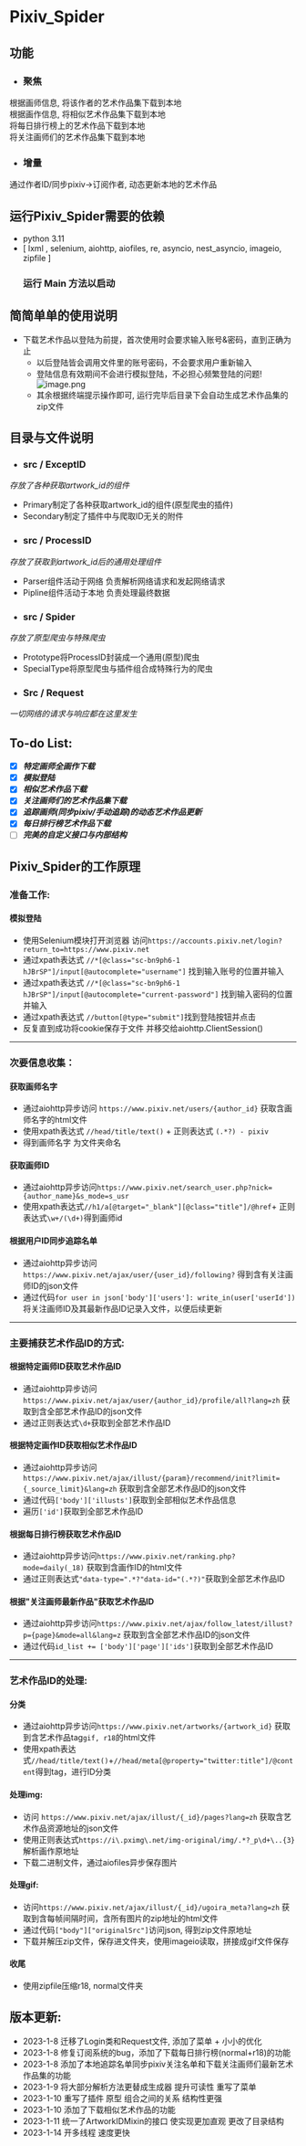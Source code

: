 # Pixiv_Spider
## 功能
- ### 聚焦
根据画师信息, 将该作者的艺术作品集下载到本地  
根据画作信息, 将相似艺术作品集下载到本地  
将每日排行榜上的艺术作品下载到本地  
将关注画师们的艺术作品集下载到本地
  
- ### 增量
通过作者ID/同步pixiv->订阅作者, 动态更新本地的艺术作品
## 运行Pixiv_Spider需要的依赖
   - python 3.11
   - [ lxml , selenium, aiohttp, aiofiles, re, asyncio, nest_asyncio, imageio, zipfile ]
      ### 运行 Main 方法以启动
## 简简单单的使用说明
- 下载艺术作品以登陆为前提，首次使用时会要求输入账号&密码，直到正确为止
  - 以后登陆皆会调用文件里的账号密码，不会要求用户重新输入
  - 登陆信息有效期间不会进行模拟登陆，不必担心频繁登陆的问题!
![image.png](https://s2.loli.net/2023/01/07/k3KtSz1pENdDsBh.png)
  - 其余根据终端提示操作即可, 运行完毕后目录下会自动生成艺术作品集的zip文件
## 目录与文件说明
- ### src / ExceptID
*存放了各种获取artwork_id的组件*
- Primary制定了各种获取artwork_id的组件(原型爬虫的插件)
- Secondary制定了插件中与爬取ID无关的附件
- ### src / ProcessID
*存放了获取到artwork_id后的通用处理组件* 
- Parser组件活动于网络 负责解析网络请求和发起网络请求
- Pipline组件活动于本地 负责处理最终数据
- ### src / Spider
*存放了原型爬虫与特殊爬虫*
- Prototype将ProcessID封装成一个通用(原型)爬虫
- SpecialType将原型爬虫与插件组合成特殊行为的爬虫
- ### Src / Request
*一切网络的请求与响应都在这里发生*
## To-do List:
- [x] ***特定画师全画作下载***
- [x] ***模拟登陆***
- [x] ***相似艺术作品下载***
- [x] ***关注画师们的艺术作品集下载***
- [x] ***追踪画师(同步pixiv/手动追踪)的动态艺术作品更新***  
- [x] ***每日排行榜艺术作品下载***
- [ ] ***完美的自定义接口与内部结构***
## Pixiv_Spider的工作原理
### 准备工作:
#### 模拟登陆  
- 使用Selenium模块打开浏览器 访问`https://accounts.pixiv.net/login?return_to=https://www.pixiv.net`
- 通过xpath表达式 `//*[@class="sc-bn9ph6-1 hJBrSP"]/input[@autocomplete="username"]` 找到输入账号的位置并输入
- 通过xpath表达式 `//*[@class="sc-bn9ph6-1 hJBrSP"]/input[@autocomplete="current-password"]` 找到输入密码的位置并输入
- 通过xpath表达式 `//button[@type="submit"]`找到登陆按钮并点击
- 反复直到成功将cookie保存于文件 并移交给aiohttp.ClientSession()
***
### 次要信息收集：
#### 获取画师名字
- 通过aiohttp异步访问 `https://www.pixiv.net/users/{author_id}` 获取含画师名字的html文件
- 使用xpath表达式 `//head/title/text()` + 正则表达式 `(.*?) - pixiv`
- 得到画师名字 为文件夹命名
#### 获取画师ID
- 通过aiohttp异步访问`https://www.pixiv.net/search_user.php?nick={author_name}&s_mode=s_usr`
- 使用xpath表达式`//h1/a[@target="_blank"][@class="title"]/@href`+ 正则表达式`\w+/(\d+)`得到画师id
#### 根据用户ID同步追踪名单
- 通过aiohttp异步访问`https://www.pixiv.net/ajax/user/{user_id}/following?` 得到含有关注画师ID的json文件
- 通过代码`for user in json['body']['users']: write_in(user['userId'])`将关注画师ID及其最新作品ID记录入文件，以便后续更新
***
### 主要捕获艺术作品ID的方式:
#### 根据特定画师ID获取艺术作品ID
- 通过aiohttp异步访问`https://www.pixiv.net/ajax/user/{author_id}/profile/all?lang=zh` 获取到含全部艺术作品ID的json文件 
- 通过正则表达式`\d+`获取到全部艺术作品ID
#### 根据特定画作ID获取相似艺术作品ID
- 通过aiohttp异步访问`https://www.pixiv.net/ajax/illust/{param}/recommend/init?limit={_source_limit}&lang=zh`  获取到含全部艺术作品ID的json文件 
- 通过代码`['body']['illusts']`获取到全部相似艺术作品信息
- 遍历`['id']`获取到全部艺术作品ID
#### 根据每日排行榜获取艺术作品ID
- 通过aiohttp异步访问`https://www.pixiv.net/ranking.php?mode=daily(_18)` 获取到含画作ID的html文件
- 通过正则表达式`"data-type=".*?"data-id="(.*?)"`获取到全部艺术作品ID
#### 根据"关注画师最新作品"获取艺术作品ID
- 通过aiohttp异步访问`https://www.pixiv.net/ajax/follow_latest/illust?p={page}&mode=all&lang=z` 获取到含全部艺术作品ID的json文件 
- 通过代码`id_list += ['body']['page']['ids']`获取到全部艺术作品ID
***
### 艺术作品ID的处理:
#### 分类
- 通过aiohttp异步访问`https://www.pixiv.net/artworks/{artwork_id}` 获取到含艺术作品tag`gif, r18`的html文件 
- 使用xpath表达式`//head/title/text()`+`//head/meta[@property="twitter:title"]/@content`得到tag，进行ID分类
#### 处理img: 
- 访问 `https://www.pixiv.net/ajax/illust/{_id}/pages?lang=zh` 获取含艺术作品资源地址的json文件
- 使用正则表达式`https://i\.pximg\.net/img-original/img/.*?_p\d+\..{3}`解析画作原地址
- 下载二进制文件，通过aiofiles异步保存图片
#### 处理gif:
- 访问`https://www.pixiv.net/ajax/illust/{_id}/ugoira_meta?lang=zh` 获取到含每帧间隔时间，含所有图片的zip地址的html文件
- 通过代码`["body"]["originalSrc"]`访问json, 得到zip文件原地址
- 下载并解压zip文件，保存进文件夹，使用imageio读取，拼接成gif文件保存
#### 收尾
- 使用zipfile压缩r18, normal文件夹
## 版本更新:
- 2023-1-8 迁移了Login类和Request文件, 添加了菜单 + 小小的优化
- 2023-1-8 修复订阅系统的bug，添加了下载每日排行榜(normal+r18)的功能
- 2023-1-8 添加了本地追踪名单同步pixiv关注名单和下载关注画师们最新艺术作品集的功能
- 2023-1-9 将大部分解析方法更替成生成器 提升可读性 重写了菜单
- 2023-1-10 重写了插件 原型 组合之间的关系 结构性更强
- 2023-1-10 添加了下载相似艺术作品的功能
- 2023-1-11 统一了ArtworkIDMixin的接口 使实现更加直观 更改了目录结构
- 2023-1-14 开多线程 速度更快